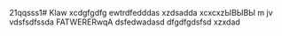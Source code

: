21qqsss1# Klaw
xcdgfgdfg
ewtrdfedddas
xzdsadda
xcxcxzЫВЫВЫ
m jv
vdsfsdfssda
FATWERERwqA
dsfedwadasd
dfgdfgdsfsd
xzxdad
